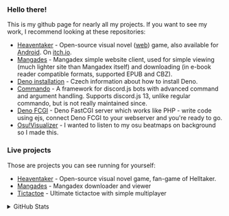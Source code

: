 ### Hello there!

This is my github page for nearly all my projects. If you want to see my work, I recommend looking at these repositories:

* [Heaventaker](https://github.com/danbulant/heaventaker) - Open-source visual novel ([web](https://heaventaker.danbulant.eu/)) game, also available for [Android](https://play.google.com/store/apps/details?id=eu.danbulant.heaventaker&utm_source=github_profile). On [itch.io](https://danbulant.itch.io/heaventaker).
* [Mangades](https://github.com/danbulant/Mangades) - Mangadex simple website client, used for simple viewing (much lighter site than Mangadex itself) and downloading (in e-book reader compatible formats, supported EPUB and CBZ).
* [Deno installation](https://github.com/danbulant/deno_install) - Czech information about how to install Deno.
* [Commando](https://github.com/iceproductions/Commando) - A framework for discord.js bots with advanced command and argument handling. Supports discord.js 13, unlike regular commando, but is not really maintained since.
* [Deno FCGI](https://github.com/danbulant/dejs-fcgi) - Deno FastCGI server which works like PHP - write code using ejs, connect Deno FCGI to your webserver and you're ready to go.
* [Osu!Visualizer](https://github.com/danbulant/osuVisualizer) - I wanted to listen to my osu beatmaps on background so I made this.

### Live projects

Those are projects you can see running for yourself:

* [Heaventaker](https://danbulant.itch.io/heaventaker) - Open-source visual novel game, fan-game of Helltaker.
* [Mangades](https://manga.danbulant.eu) - Mangadex downloader and viewer
* [Tictactoe](https://tictactoe.danbulant.eu) - Ultimate tictactoe with simple multiplayer


<details>
  <summary>GitHub Stats</summary>
  
  <p align="center">
    <img src="https://github-readme-stats.vercel.app/api/top-langs?username=danbulant&show_icons=true&locale=en&layout=compact&theme=dark&langs_count=8&count_private=true"/>
    <img src="https://github-readme-stats.vercel.app/api?username=danbulant&show_icons=true&locale=en&theme=dark&count_private=true" alt="SingularisArt"/>
    <img src="https://github-readme-streak-stats.herokuapp.com/?user=danbulant&theme=dark&count_private=true"/>
    <img src="https://api.githubtrends.io/user/svg/danbulant/repos?time_range=one_year&include_private=True&group=other&theme=dark"/>
    <img src="https://api.githubtrends.io/user/svg/danbulant/langs?time_range=one_year&include_private=True&group=other&loc_metric=changed&theme=dark"/>
  </p>
</details>
